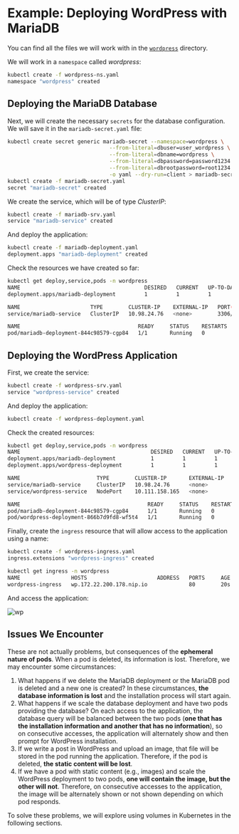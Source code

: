 # Example: Deploying WordPress with MariaDB

You can find all the files we will work with in the [`wordpress`](https://github.com/josedom24/kubernetes/tree/master/ejemplos/wordpress) directory.

We will work in a `namespace` called *wordpress*:

```sh
kubectl create -f wordpress-ns.yaml 
namespace "wordpress" created
```

## Deploying the MariaDB Database

Next, we will create the necessary `secrets` for the database configuration. We will save it in the `mariadb-secret.yaml` file:

```sh
kubectl create secret generic mariadb-secret --namespace=wordpress \
                                --from-literal=dbuser=user_wordpress \
                                --from-literal=dbname=wordpress \
                                --from-literal=dbpassword=password1234 \
                                --from-literal=dbrootpassword=root1234 \
                                -o yaml --dry-run=client > mariadb-secret.yaml
kubectl create -f mariadb-secret.yaml 
secret "mariadb-secret" created
```

We create the service, which will be of type *ClusterIP*:

```sh
kubectl create -f mariadb-srv.yaml 
service "mariadb-service" created
```

And deploy the application:

```sh
kubectl create -f mariadb-deployment.yaml 
deployment.apps "mariadb-deployment" created
```

Check the resources we have created so far:

```sh
kubectl get deploy,service,pods -n wordpress
NAME                                       DESIRED   CURRENT   UP-TO-DATE   AVAILABLE   AGE
deployment.apps/mariadb-deployment         1         1         1            1           20s

NAME                      TYPE        CLUSTER-IP    EXTERNAL-IP   PORT(S)    AGE
service/mariadb-service   ClusterIP   10.98.24.76   <none>        3306/TCP   20s

NAME                                     READY     STATUS    RESTARTS   AGE
pod/mariadb-deployment-844c98579-cgp84   1/1       Running   0          20s
```

## Deploying the WordPress Application

First, we create the service:

```sh
kubectl create -f wordpress-srv.yaml 
service "wordpress-service" created
```

And deploy the application:

```sh
kubectl create -f wordpress-deployment.yaml 
```

Check the created resources:

```sh
kubectl get deploy,service,pods -n wordpress
NAME                                         DESIRED   CURRENT   UP-TO-DATE   AVAILABLE   AGE
deployment.apps/mariadb-deployment           1         1         1            1           6m
deployment.apps/wordpress-deployment         1         1         1            1           25s

NAME                        TYPE        CLUSTER-IP       EXTERNAL-IP   PORT(S)                      AGE
service/mariadb-service     ClusterIP   10.98.24.76      <none>        3306/TCP                     6m
service/wordpress-service   NodePort    10.111.158.165   <none>        80:30331/TCP,443:30015/TCP   25s

NAME                                        READY     STATUS    RESTARTS   AGE
pod/mariadb-deployment-844c98579-cgp84      1/1       Running   0          6m
pod/wordpress-deployment-866b7d9fd8-wf5t4   1/1       Running   0          25s
```

Finally, create the `ingress` resource that will allow access to the application using a name:

```sh
kubectl create -f wordpress-ingress.yaml 
ingress.extensions "wordpress-ingress" created

kubectl get ingress -n wordpress
NAME                HOSTS                      ADDRESS   PORTS     AGE
wordpress-ingress   wp.172.22.200.178.nip.io             80        20s
```

And access the application:

![wp](img/wp1.png)

## Issues We Encounter

These are not actually problems, but consequences of the **ephemeral nature of pods**. When a pod is deleted, its information is lost. Therefore, we may encounter some circumstances:

1. What happens if we delete the MariaDB deployment or the MariaDB pod is deleted and a new one is created? In these circumstances, **the database information is lost** and the installation process will start again.
2. What happens if we scale the database deployment and have two pods providing the database? On each access to the application, the database query will be balanced between the two pods (**one that has the installation information and another that has no information**), so on consecutive accesses, the application will alternately show and then prompt for WordPress installation.
3. If we write a post in WordPress and upload an image, that file will be stored in the pod running the application. Therefore, if the pod is deleted, **the static content will be lost**.
4. If we have a pod with static content (e.g., images) and scale the WordPress deployment to two pods, **one will contain the image, but the other will not**. Therefore, on consecutive accesses to the application, the image will be alternately shown or not shown depending on which pod responds.

To solve these problems, we will explore using volumes in Kubernetes in the following sections.
```
